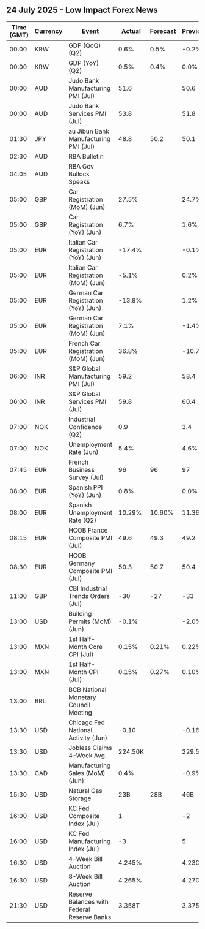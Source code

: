 ## 24 July 2025 - Low Impact Forex News

| Time (GMT) | Currency | Event | Actual | Forecast | Previous |
|------|----------|-------|--------|----------|----------|
| 00:00 | KRW | GDP (QoQ) (Q2) | 0.6% | 0.5% | -0.2% |
| 00:00 | KRW | GDP (YoY) (Q2) | 0.5% | 0.4% | 0.0% |
| 00:00 | AUD | Judo Bank Manufacturing PMI (Jul) | 51.6 |  | 50.6 |
| 00:00 | AUD | Judo Bank Services PMI (Jul) | 53.8 |  | 51.8 |
| 01:30 | JPY | au Jibun Bank Manufacturing PMI (Jul) | 48.8 | 50.2 | 50.1 |
| 02:30 | AUD | RBA Bulletin |  |  |  |
| 04:05 | AUD | RBA Gov Bullock Speaks |  |  |  |
| 05:00 | GBP | Car Registration (MoM) (Jun) | 27.5% |  | 24.7% |
| 05:00 | GBP | Car Registration (YoY) (Jun) | 6.7% |  | 1.6% |
| 05:00 | EUR | Italian Car Registration (YoY) (Jun) | -17.4% |  | -0.1% |
| 05:00 | EUR | Italian Car Registration (MoM) (Jun) | -5.1% |  | 0.2% |
| 05:00 | EUR | German Car Registration (YoY) (Jun) | -13.8% |  | 1.2% |
| 05:00 | EUR | German Car Registration (MoM) (Jun) | 7.1% |  | -1.4% |
| 05:00 | EUR | French Car Registration (MoM) (Jun) | 36.8% |  | -10.7% |
| 06:00 | INR | S&P Global Manufacturing PMI (Jul) | 59.2 |  | 58.4 |
| 06:00 | INR | S&P Global Services PMI (Jul) | 59.8 |  | 60.4 |
| 07:00 | NOK | Industrial Confidence (Q2) | 0.9 |  | 3.4 |
| 07:00 | NOK | Unemployment Rate (Jun) | 5.4% |  | 4.6% |
| 07:45 | EUR | French Business Survey (Jul) | 96 | 96 | 97 |
| 08:00 | EUR | Spanish PPI (YoY) (Jun) | 0.8% |  | 0.0% |
| 08:00 | EUR | Spanish Unemployment Rate (Q2) | 10.29% | 10.60% | 11.36% |
| 08:15 | EUR | HCOB France Composite PMI (Jul) | 49.6 | 49.3 | 49.2 |
| 08:30 | EUR | HCOB Germany Composite PMI (Jul) | 50.3 | 50.7 | 50.4 |
| 11:00 | GBP | CBI Industrial Trends Orders (Jul) | -30 | -27 | -33 |
| 13:00 | USD | Building Permits (MoM) (Jun) | -0.1% |  | -2.0% |
| 13:00 | MXN | 1st Half-Month Core CPI (Jul) | 0.15% | 0.21% | 0.22% |
| 13:00 | MXN | 1st Half-Month CPI (Jul) | 0.15% | 0.27% | 0.10% |
| 13:00 | BRL | BCB National Monetary Council Meeting |  |  |  |
| 13:30 | USD | Chicago Fed National Activity (Jun) | -0.10 |  | -0.16 |
| 13:30 | USD | Jobless Claims 4-Week Avg. | 224.50K |  | 229.50K |
| 13:30 | CAD | Manufacturing Sales (MoM) (Jun) | 0.4% |  | -0.9% |
| 15:30 | USD | Natural Gas Storage | 23B | 28B | 46B |
| 16:00 | USD | KC Fed Composite Index (Jul) | 1 |  | -2 |
| 16:00 | USD | KC Fed Manufacturing Index (Jul) | -3 |  | 5 |
| 16:30 | USD | 4-Week Bill Auction | 4.245% |  | 4.230% |
| 16:30 | USD | 8-Week Bill Auction | 4.265% |  | 4.270% |
| 21:30 | USD | Reserve Balances with Federal Reserve Banks | 3.358T |  | 3.375T |
